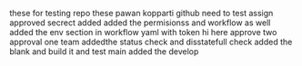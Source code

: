  these for testing repo
these pawan kopparti github
need to test assign approved
secrect added
added the permisionss and workflow as well
added the env section in workflow yaml with token
hi here approve two approval one team
addedthe status check and disstatefull check
added the blank and build it
and test main added the develop
